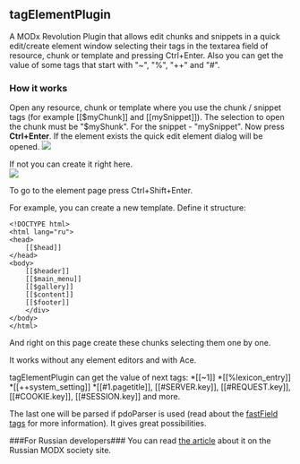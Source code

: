 ## tagElementPlugin
A MODx Revolution Plugin that allows edit chunks and snippets in a quick edit/create element window selecting their tags in the textarea field of resource, chunk or template and pressing Ctrl+Enter. Also you can get the value of some tags that start with "~", "%", "++" and "#". 

### How it works
Open any resource, chunk or template where you use the chunk / snippet tags (for example [[$myChunk]] and [[mySnippet]]). The selection to open the chunk must be "$myShunk". For the snippet - "mySnippet".  Now press **Ctrl+Enter**. If the element exists the quick edit element dialog will be opened. 
[![](https://file.modx.pro/files/5/4/3/54336e8e39f90677c562d38a395497cas.jpg)](https://file.modx.pro/files/5/4/3/54336e8e39f90677c562d38a395497ca.png)

If not you can create it right here.  
[![](https://file.modx.pro/files/a/8/c/a8cd30b9558562011c72629df6520364s.jpg)](https://file.modx.pro/files/a/8/c/a8cd30b9558562011c72629df6520364.png)

To go to the element page press Ctrl+Shift+Enter.

For example, you can create a new template. Define it structure:
```
<!DOCTYPE html>
<html lang="ru">
<head>
    [[$head]]
</head>    
<body>
    [[$header]]
    [[$main_menu]]
    [[$gallery]]
    [[$content]]
    [[$footer]]
    </div> 
</body>
</html>
```
And right on this page create these chunks selecting them one by one. 

It works without any element editors and with Ace.

tagElementPlugin can get the value of next tags:
*[[~1]]
*[[%lexicon_entry]]
*[[++system_setting]]
*[[#1.pagetitle]], [[#SERVER.key]], [[#REQUEST.key]], [[#COOKIE.key]], [[#SESSION.key]] and more.

The last one will be parsed if pdoParser is used (read about the [fastField tags](http://docs.modx.pro/en/components/pdotools/parser#fastField-tag) for more information). It gives great possibilities.

###For Russian developers###
You can read [the article]( https://modx.pro/components/6698-editing-selected-items) about it on the Russian MODX society site. 
